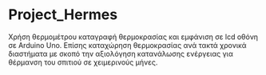 # Project_Hermes
Χρήση θερμομέτρου καταγραφή θερμοκρασίας και εμφάνιση σε lcd οθόνη σε Arduino Uno. Επίσης καταχώρηση θερμοκρασίας ανά τακτά χρονικά διαστήματα με σκοπό την αξιολόγηση κατανάλωσης ενέργειας για θέρμανση του σπιτιού σε χειμερινούς μήνες.
